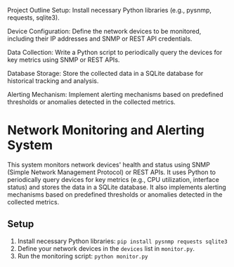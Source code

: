 Project Outline
Setup: Install necessary Python libraries (e.g., pysnmp, requests, sqlite3).

Device Configuration: Define the network devices to be monitored, including their IP addresses and SNMP or REST API credentials.

Data Collection: Write a Python script to periodically query the devices for key metrics using SNMP or REST APIs.

Database Storage: Store the collected data in a SQLite database for historical tracking and analysis.

Alerting Mechanism: Implement alerting mechanisms based on predefined thresholds or anomalies detected in the collected metrics.

# Network Monitoring and Alerting System

This system monitors network devices' health and status using SNMP (Simple Network Management Protocol) or REST APIs. It uses Python to periodically query devices for key metrics (e.g., CPU utilization, interface status) and stores the data in a SQLite database. It also implements alerting mechanisms based on predefined thresholds or anomalies detected in the collected metrics.

## Setup

1. Install necessary Python libraries: `pip install pysnmp requests sqlite3`
2. Define your network devices in the `devices` list in `monitor.py`.
3. Run the monitoring script: `python monitor.py`
